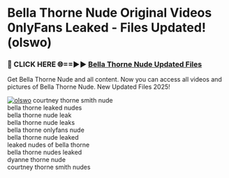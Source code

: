 # Bella Thorne Nude Original Videos 0nlyFans Leaked - Files Updated! (olswo)

<h3>🔴 CLICK HERE 🌐==►► <a href="https://tinyurl.com/4mcuefdz" rel="nofollow">Bella Thorne Nude Updated Files</a></h3>

Get Bella Thorne Nude and all content. Now you can access all videos and pictures of Bella Thorne Nude. New Updated Files 2025!

[![olswo](https://i.imgur.com/StAQSOY.gif)](https://tinyurl.com/4mcuefdz)
courtney thorne smith nude<br>
bella thorne leaked nudes<br>
bella thorne nude leak<br>
bella thorne nude leaks<br>
bella thorne onlyfans nude<br>
bella thorne nude leaked<br>
leaked nudes of bella thorne<br>
bella thorne nudes leaked<br>
dyanne thorne nude<br>
courtney thorne smith nudes